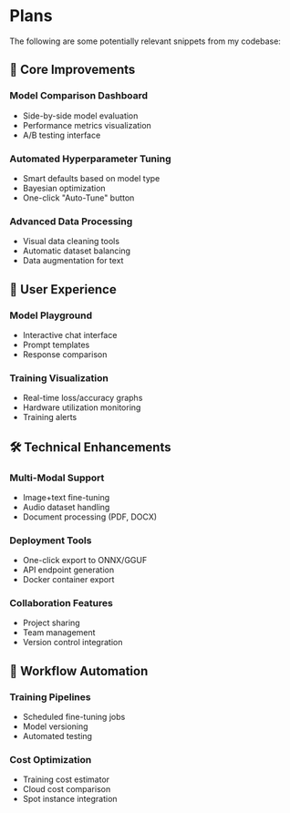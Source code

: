 # Plans
The following are some potentially relevant snippets from my codebase:

## 🚀 Core Improvements

### Model Comparison Dashboard

* Side-by-side model evaluation
* Performance metrics visualization
* A/B testing interface

### Automated Hyperparameter Tuning

* Smart defaults based on model type
* Bayesian optimization
* One-click "Auto-Tune" button

### Advanced Data Processing

* Visual data cleaning tools
* Automatic dataset balancing
* Data augmentation for text

## 🤖 User Experience

### Model Playground

* Interactive chat interface
* Prompt templates
* Response comparison

### Training Visualization

* Real-time loss/accuracy graphs
* Hardware utilization monitoring
* Training alerts

## 🛠️ Technical Enhancements

### Multi-Modal Support

* Image+text fine-tuning
* Audio dataset handling
* Document processing (PDF, DOCX)

### Deployment Tools

* One-click export to ONNX/GGUF
* API endpoint generation
* Docker container export

### Collaboration Features

* Project sharing
* Team management
* Version control integration

## 🔄 Workflow Automation

### Training Pipelines

* Scheduled fine-tuning jobs
* Model versioning
* Automated testing

### Cost Optimization

* Training cost estimator
* Cloud cost comparison
* Spot instance integration